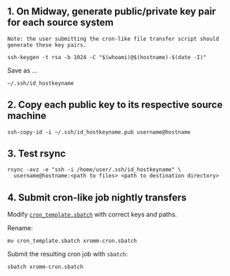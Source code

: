 ## 1. On Midway, generate public/private key pair for each source system

    Note: the user submitting the cron-like file transfer script should generate these key pairs.

    ssh-keygen -t rsa -b 1024 -C "$(whoami)@$(hostname)-$(date -I)"

Save as ...

    ~/.ssh/id_hostkeyname


## 2. Copy each public key to its respective source machine

    ssh-copy-id -i ~/.ssh/id_hostkeyname.pub username@hostname


## 3. Test rsync

    rsync -avz -e "ssh -i /home/user/.ssh/id_hostkeyname" \
      username@hostname:<path to files> <path to destination directory>


## 4. Submit cron-like job nightly transfers

Modify [`cron_template.sbatch`](cron_template.sbatch) with correct keys and paths.

Rename:

    mv cron_template.sbatch xromm-cron.sbatch

Submit the resulting cron job with `sbatch`:

    sbatch xromm-cron.sbatch

